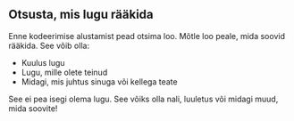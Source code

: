 ## Otsusta, mis lugu rääkida

Enne kodeerimise alustamist pead otsima loo. Mõtle loo peale, mida soovid rääkida. See võib olla:

+ Kuulus lugu
+ Lugu, mille olete teinud
+ Midagi, mis juhtus sinuga või kellega teate

See ei pea isegi olema lugu. See võiks olla nali, luuletus või midagi muud, mida soovite!